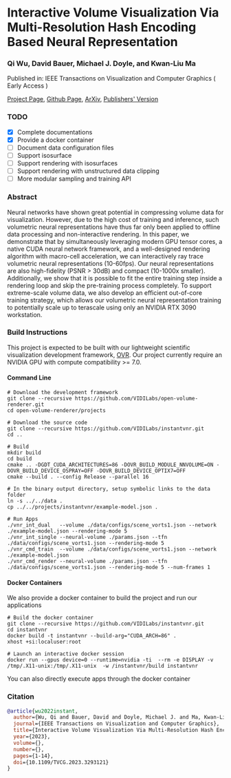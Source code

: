 # Interactive Volume Visualization Via Multi-Resolution Hash Encoding Based Neural Representation

### Qi Wu, David Bauer, Michael J. Doyle, and Kwan-Liu Ma

Published in: IEEE Transactions on Visualization and Computer Graphics ( Early Access )

[Project Page](https://wilsoncernwq.github.io/publication/tvcg2022-instant-vnr), 
[Github Page](https://github.com/VIDILabs/instantvnr), 
[ArXiv](https://arxiv.org/abs/2207.11620),
[Publishers' Version](https://ieeexplore.ieee.org/document/10175377)

### TODO

- [X] Complete documentations
- [X] Provide a docker container
- [ ] Document data configuration files
- [ ] Support isosurface
- [ ] Support rendering with isosurfaces
- [ ] Support rendering with unstructured data clipping
- [ ] More modular sampling and training API

### Abstract

Neural networks have shown great potential in compressing volume data for visualization. However, due to the high cost of training and inference, such volumetric neural representations have thus far only been applied to offline data processing and non-interactive rendering. In this paper, we demonstrate that by simultaneously leveraging modern GPU tensor cores, a native CUDA neural network framework, and a well-designed rendering algorithm with macro-cell acceleration, we can interactively ray trace volumetric neural representations (10-60fps). Our neural representations are also high-fidelity (PSNR > 30dB) and compact (10-1000x smaller). Additionally, we show that it is possible to fit the entire training step inside a rendering loop and skip the pre-training process completely. To support extreme-scale volume data, we also develop an efficient out-of-core training strategy, which allows our volumetric neural representation training to potentially scale up to terascale using only an NVIDIA RTX 3090 workstation.


### Build Instructions

This project is expected to be built with our lightweight scientific visualization development framework, [OVR](https://github.com/VIDILabs/open-volume-renderer). Our project currently require an NVIDIA GPU with compute compatibility >= 7.0.

#### Command Line

```
# Download the development framework
git clone --recursive https://github.com/VIDILabs/open-volume-renderer.git
cd open-volume-renderer/projects

# Download the source code
git clone --recursive https://github.com/VIDILabs/instantvnr.git
cd ..

# Build
mkdir build
cd build
cmake .. -DGDT_CUDA_ARCHITECTURES=86 -DOVR_BUILD_MODULE_NNVOLUME=ON -DOVR_BUILD_DEVICE_OSPRAY=OFF -DOVR_BUILD_DEVICE_OPTIX7=OFF
cmake --build . --config Release --parallel 16

# In the binary output directory, setup symbolic links to the data folder
ln -s ../../data .
cp ../../projects/instantvnr/example-model.json .

# Run Apps
./vnr_int_dual   --volume ./data/configs/scene_vorts1.json --network ./example-model.json --rendering-mode 5
./vnr_int_single --neural-volume ./params.json --tfn ./data/configs/scene_vorts1.json --rendering-mode 5
./vnr_cmd_train  --volume ./data/configs/scene_vorts1.json --network ./example-model.json 
./vnr_cmd_render --neural-volume ./params.json --tfn ./data/configs/scene_vorts1.json --rendering-mode 5 --num-frames 1
```

#### Docker Containers

We also provide a docker container to build the project and run our applications
```
# Build the docker container
git clone --recursive https://github.com/VIDILabs/instantvnr.git
cd instantvnr
docker build -t instantvnr --build-arg="CUDA_ARCH=86" .
xhost +si:localuser:root

# Launch an interactive docker session
docker run --gpus device=0 --runtime=nvidia -ti  --rm -e DISPLAY -v /tmp/.X11-unix:/tmp/.X11-unix  -w /instantvnr/build instantvnr
```

You can also directly execute apps through the docker container


### Citation
```bibtex
@article{wu2022instant,
  author={Wu, Qi and Bauer, David and Doyle, Michael J. and Ma, Kwan-Liu},
  journal={IEEE Transactions on Visualization and Computer Graphics}, 
  title={Interactive Volume Visualization Via Multi-Resolution Hash Encoding Based Neural Representation}, 
  year={2023},
  volume={},
  number={},
  pages={1-14},
  doi={10.1109/TVCG.2023.3293121}
}
```
